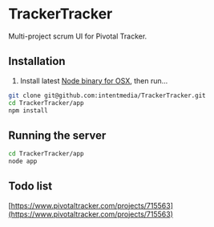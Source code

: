 # TrackerTracker

Multi-project scrum UI for Pivotal Tracker.

## Installation

1. Install latest [Node binary for OSX](http://nodejs.org/), then run...

```sh
git clone git@github.com:intentmedia/TrackerTracker.git
cd TrackerTracker/app
npm install
```

## Running the server

```sh
cd TrackerTracker/app
node app
```

## Todo list

[https://www.pivotaltracker.com/projects/715563](https://www.pivotaltracker.com/projects/715563)
